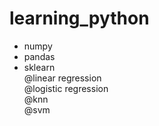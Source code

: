 # learning_python

- numpy <br>
- pandas <br>
- sklearn <br>
@linear regression <br>
@logistic regression <br>
@knn <br>
@svm
